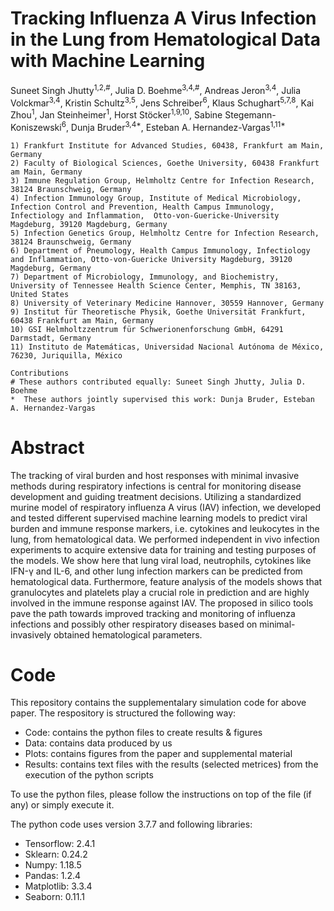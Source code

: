 # Tracking Influenza A Virus Infection in the Lung from Hematological Data with Machine Learning
Suneet Singh Jhutty<sup>1,2,#</sup>, Julia D. Boehme<sup>3,4,#</sup>, Andreas Jeron<sup>3,4</sup>, Julia Volckmar<sup>3,4</sup>, Kristin Schultz<sup>3,5</sup>, Jens Schreiber<sup>6</sup>, Klaus Schughart<sup>5,7,8</sup>, Kai Zhou<sup>1</sup>, Jan Steinheimer<sup>1</sup>, Horst Stöcker<sup>1,9,10</sup>, Sabine Stegemann-Koniszewski<sup>6</sup>, Dunja Bruder<sup>3,4*</sup>, Esteban A. Hernandez-Vargas<sup>1,11*</sup>
  
    1) Frankfurt Institute for Advanced Studies, 60438, Frankfurt am Main, Germany
    2) Faculty of Biological Sciences, Goethe University, 60438 Frankfurt am Main, Germany
    3) Immune Regulation Group, Helmholtz Centre for Infection Research, 38124 Braunschweig, Germany
    4) Infection Immunology Group, Institute of Medical Microbiology, Infection Control and Prevention, Health Campus Immunology, Infectiology and Inflammation,  Otto-von-Guericke-University Magdeburg, 39120 Magdeburg, Germany
    5) Infection Genetics Group, Helmholtz Centre for Infection Research, 38124 Braunschweig, Germany
    6) Department of Pneumology, Health Campus Immunology, Infectiology and Inflammation, Otto-von-Guericke University Magdeburg, 39120 Magdeburg, Germany
    7) Department of Microbiology, Immunology, and Biochemistry, University of Tennessee Health Science Center, Memphis, TN 38163, United States
    8) University of Veterinary Medicine Hannover, 30559 Hannover, Germany
    9) Institut für Theoretische Physik, Goethe Universität Frankfurt, 60438 Frankfurt am Main, Germany
    10) GSI Helmholtzzentrum für Schwerionenforschung GmbH, 64291 Darmstadt, Germany
    11) Instituto de Matemáticas, Universidad Nacional Autónoma de México, 76230, Juriquilla, México

    Contributions
    # These authors contributed equally: Suneet Singh Jhutty, Julia D. Boehme
    *  These authors jointly supervised this work: Dunja Bruder, Esteban A. Hernandez-Vargas

# Abstract
The tracking of viral burden and host responses with minimal invasive methods during respiratory infections is central for monitoring disease development and guiding treatment decisions. Utilizing a standardized murine model of respiratory influenza A virus (IAV) infection, we developed and tested different supervised machine learning models to predict viral burden and immune response markers, i.e. cytokines and leukocytes in the lung, from hematological data. We performed independent in vivo infection experiments to acquire extensive data for training and testing purposes of the models. We show here that lung viral load, neutrophils, cytokines like IFN-γ and IL-6, and other lung infection markers can be predicted from hematological data. Furthermore, feature analysis of the models shows that granulocytes and platelets play a crucial role in prediction and are highly involved in the immune response against IAV. The proposed in silico tools pave the path towards improved tracking and monitoring of influenza infections and possibly other respiratory diseases based on minimal-invasively obtained hematological parameters.

# Code
This repository contains the supplementalary simulation code for above paper.
The respository is structured the following way:
- Code: contains the python files to create results & figures
- Data: contains data produced by us
- Plots: contains figures from the paper and supplemental material
- Results: contains text files with the results (selected metrices) from the execution of the python scripts 

To use the python files, please follow the instructions on top of the file (if any) or simply execute it.

The python code uses version 3.7.7 and following libraries:
- Tensorflow: 2.4.1
- Sklearn:    0.24.2
- Numpy:      1.18.5
- Pandas:     1.2.4
- Matplotlib: 3.3.4
- Seaborn:    0.11.1
